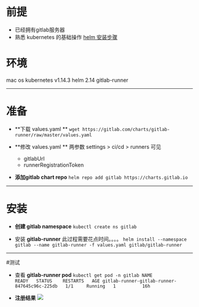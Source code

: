# 前提
- 已经拥有gitlab服务器
- 熟悉 kubernetes 的基础操作
[helm 安装步骤](https://blog.csdn.net/weixin_41806245/article/details/98631199)

# 环境
mac os
kubernetes v1.14.3
helm 2.14 
gitlab-runner 

-------

# 准备
 - **下载 values.yaml **
 `wget https://gitlab.com/charts/gitlab-runner/raw/master/values.yaml`
 
 - **修改 values.yaml **
    两参数 settings > ci/cd > runners 可见
      - gitlabUrl 
      - runnerRegistrationToken

-  **添加gitlab chart repo**
    `helm repo add gitlab https://charts.gitlab.io`

-------

# 安装  
- **创建 gitlab namespace**
`kubectl create ns gitlab`

- 安装 **gitlab-runner**
此过程需要花点时间。。。。
`helm install --namespace gitlab --name gitlab-runner -f values.yaml gitlab/gitlab-runner`

-------

#测试
- 查看 **gitlab-runner pod**
`kubectl get pod -n gitlab
NAME                                           READY   STATUS    RESTARTS   AGE
gitlab-runner-gitlab-runner-847645c96c-225db   1/1     Running   1          16h`

- **注册结果**
![](https://github.com/xiliangMa/mscloud/blob/master/images/gitlab/gitlab-runner-k8s.png)